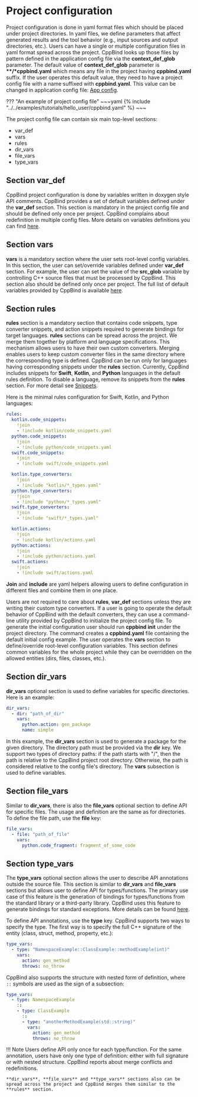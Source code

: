# Project configuration

Project configuration is done in yaml format files which should be
placed under project directories. In yaml files, we define parameters
that affect generated results and the tool behavior (e.g., input sources
and output directories, etc.). Users can have a single or multiple
configuration files in yaml format spread across the project. CppBind
looks up those files by pattern defined in the application config file
via the **context_def_glob** parameter. The default value of
**context_def_glob** parameter is **\*\*/\*cppbind.yaml** which means
any file in the project having **cppbind.yaml** suffix. If the user
operates this default value, they need to have a project config file
with a name suffixed with **cppbind.yaml**. This value can be changed in
application config file: [App config](../configuration/app_config.md).

??? "An example of project config file"
    ~~~yaml
    {% 
    include "../../examples/tutorials/hello_user/cppbind.yaml"
    %} 
    ~~~

The project config file can contain six main top-level sections:

-   var_def
-   vars
-   rules
-   dir_vars
-   file_vars
-   type_vars

## Section **var_def**

CppBind project configuration is done by variables written in doxygen
style API comments. CppBind provides a set of default variables defined
under the **var_def** section. This section is mandatory in the project
config file and should be defined only once per project. CppBind
complains about redefinition in multiple config files. More details on
variables definitions you can find [here](../main_features/var_def.md).

## Section **vars**

**vars** is a mandatory section where the user sets root-level config
variables. In this section, the user can set/override variables defined
under **var_def** section. For example, the user can set the value of
the **src_glob** variable by controlling C++ source files that must be
processed by CppBind. This section also should be defined only once per
project. The full list of default variables provided by CppBind is
available [here](../main_features/var_def.md).

## Section **rules** 

**rules** section is a mandatory section that contains code snippets,
type converter snippets, and action snippets required to generate
bindings for target languages. **rules** sections can be spread across
the project. We merge them together by platform and language
specifications. This mechanism allows users to have their own custom
converters. Merging enables users to keep custom converter files in the
same directory where the corresponding type is defined. CppBind can be
run only for languages having corresponding snippets under the **rules**
section. Currently, CppBind includes snippets for **Swift**, **Kotlin**,
and **Python** languages in the default rules definition. To disable a
language, remove its snippets from the **rules** section. For more
detail see [Snippets](../advanced_topics/cppbind_snippets/code_snippets.md).

Here is the minimal rules configuration for Swift, Kotlin, and Python
languages:

``` yaml
rules:
  kotlin.code_snippets:
    !join
    - !include kotlin/code_snippets.yaml
  python.code_snippets:
    !join
    - !include python/code_snippets.yaml
  swift.code_snippets:
    !join
    - !include swift/code_snippets.yaml

  kotlin.type_converters:
    !join
    - !include "kotlin/*_types.yaml"
  python.type_converters:
    !join
    - !include "python/*_types.yaml"
  swift.type_converters:
    !join
    - !include "swift/*_types.yaml"

  kotlin.actions:
    !join
    - !include kotlin/actions.yaml
  python.actions:
    !join
    - !include python/actions.yaml
  swift.actions:
    !join
    - !include swift/actions.yaml
```

**Join** and **include** are yaml helpers allowing users to define
configuration in different files and combine them in one place.

Users are not required to care about **rules**, **var_def** sections
unless they are writing their custom type converters. If a user is going
to operate the default behavior of CppBind with the default converters,
they can use a command-line utility provided by CppBind to initialize
the project config file. To generate the initial configuration user
should run **cppbind init** under the project directory. The command
creates a **cppbind.yaml** file containing the default initial config
example. The user operates the **vars** section to define/override
root-level configuration variables. This section defines common
variables for the whole project while they can be overridden on the
allowed entities (dirs, files, classes, etc.).

## Section **dir_vars**

**dir_vars** optional section is used to define variables for specific
directories. Here is an example:

``` yaml
dir_vars:
  - dir: "path_of_dir"
    vars:
      python.action: gen_package
      name: simple
```

In this example, the **dir_vars** section is used to generate a package
for the given directory. The directory path must be provided via the
**dir** key. We support two types of directory paths: if the path starts
with "/", then the path is relative to the CppBind project root
directory. Otherwise, the path is considered relative to the config
file's directory. The **vars** subsection is used to define variables.

## Section **file_vars**

Similar to **dir_vars**, there is also the **file_vars** optional
section to define API for specific files. The usage and definition are
the same as for directories. To define the file path, use the **file**
key:

``` yaml
file_vars:
  - file: "path_of_file"
    vars:
      python.code_fragment: fragment_of_some_code
```

## Section **type_vars** 

The **type_vars** optional section allows the user to describe API
annotations outside the source file. This section is similar to
**dir_vars** and **file_vars** sections but allows user to define API
for types/functions. The primary use case of this feature is the
generation of bindings for types/functions from the standard library or
a third-party library. CppBind uses this feature to generate bindings
for standard exceptions. More details can be found
[here](../main_features/exception_handling.md).

To define API annotations, use the **type** key. CppBind supports two
ways to specify the type. The first way is to specify the full C++
signature of the entity (class, struct, method, property, etc.):

``` yaml
type_vars:
  - type: "NamespaceExample::ClassExample::methodExample(int)"
    vars:
      action: gen_method
      throws: no_throw
```

CppBind also supports the structure with nested form of definition,
where `::` symbols are used as the sign of a subsection:

``` yaml
type_vars:
  - type: NamespaceExample
    ::
    - type: ClassExample
      ::
      - type: "anotherMethodExample(std::string)"
        vars:
          action: gen_method
          throws: no_throw
```

!!! Note
    Users define API only once for each type/function. For the same
    annotation, users have only one type of definition: either with full
    signature or with nested structure. CppBind reports about merge
    conflicts and redefinitions.

    **dir_vars**, **file_vars** and **type_vars** sections also can be
    spread across the project and CppBind merges them similar to the
    **rules** section.
